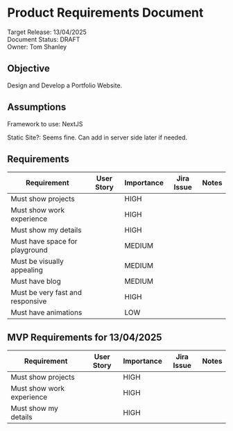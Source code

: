 # Product Requirements Document

Target Release: 13/04/2025  
Document Status: DRAFT  
Owner: Tom Shanley  

## Objective
Design and Develop a Portfolio Website.

## Assumptions

Framework to use: NextJS

Static Site?: Seems fine. Can add in server side later if needed. 

## Requirements

| Requirement | User Story | Importance | Jira Issue | Notes
| --- | --- | --- | --- | --- 
| Must show projects | | HIGH | | 
| Must show work experience | | HIGH | | 
| Must show my details | | HIGH | | 
| Must have space for playground | | MEDIUM | | 
| Must be visually appealing  | | MEDIUM | | 
| Must have blog  | | MEDIUM | | 
| Must be very fast and responsive  | | HIGH | | 
| Must have animations  | | LOW | | 


## MVP Requirements for 13/04/2025

| Requirement | User Story | Importance | Jira Issue | Notes
| --- | --- | --- | --- | --- 
| Must show projects | | HIGH | | 
| Must show work experience | | HIGH | | 
| Must show my details | | HIGH | | 